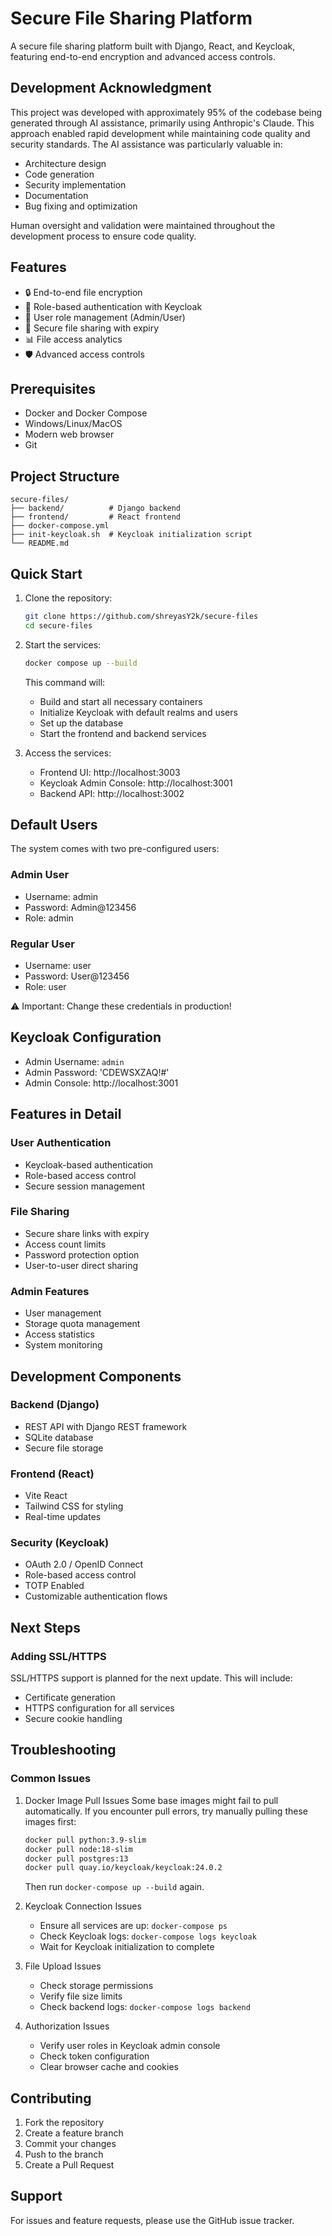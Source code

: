 # Secure File Sharing Platform

A secure file sharing platform built with Django, React, and Keycloak, featuring end-to-end encryption and advanced access controls.

## Development Acknowledgment

This project was developed with approximately 95% of the codebase being generated through AI assistance, primarily using Anthropic's Claude. This approach enabled rapid development while maintaining code quality and security standards. The AI assistance was particularly valuable in:

- Architecture design
- Code generation
- Security implementation
- Documentation
- Bug fixing and optimization

Human oversight and validation were maintained throughout the development process to ensure code quality.

## Features

- 🔒 End-to-end file encryption
- 🔑 Role-based authentication with Keycloak
- 👥 User role management (Admin/User)
- 🔗 Secure file sharing with expiry
- 📊 File access analytics
- 🛡️ Advanced access controls

## Prerequisites

- Docker and Docker Compose
- Windows/Linux/MacOS
- Modern web browser
- Git

## Project Structure

```tree
secure-files/
├── backend/          # Django backend
├── frontend/         # React frontend
├── docker-compose.yml
├── init-keycloak.sh  # Keycloak initialization script
└── README.md
```

## Quick Start

1. Clone the repository:

   ```bash
   git clone https://github.com/shreyasY2k/secure-files
   cd secure-files
   ```
2. Start the services:

   ```bash
   docker compose up --build
   ```

   This command will:

   - Build and start all necessary containers
   - Initialize Keycloak with default realms and users
   - Set up the database
   - Start the frontend and backend services
3. Access the services:

   - Frontend UI: http://localhost:3003
   - Keycloak Admin Console: http://localhost:3001
   - Backend API: http://localhost:3002

## Default Users

The system comes with two pre-configured users:

### Admin User

- Username: admin
- Password: Admin@123456
- Role: admin

### Regular User

- Username: user
- Password: User@123456
- Role: user

⚠️ Important: Change these credentials in production!

## Keycloak Configuration

- Admin Username: `admin`
- Admin Password: 'CDEWSXZAQ!#'
- Admin Console: http://localhost:3001

## Features in Detail

### User Authentication

- Keycloak-based authentication
- Role-based access control
- Secure session management

### File Sharing

- Secure share links with expiry
- Access count limits
- Password protection option
- User-to-user direct sharing

### Admin Features

- User management
- Storage quota management
- Access statistics
- System monitoring

## Development Components

### Backend (Django)

- REST API with Django REST framework
- SQLite database
- Secure file storage

### Frontend (React)

- Vite React
- Tailwind CSS for styling
- Real-time updates

### Security (Keycloak)

- OAuth 2.0 / OpenID Connect
- Role-based access control
- TOTP Enabled
- Customizable authentication flows

## Next Steps

### Adding SSL/HTTPS

SSL/HTTPS support is planned for the next update. This will include:

- Certificate generation
- HTTPS configuration for all services
- Secure cookie handling

## Troubleshooting

### Common Issues

1. Docker Image Pull Issues
   Some base images might fail to pull automatically. If you encounter pull errors, try manually pulling these images first:
   ```bash
   docker pull python:3.9-slim
   docker pull node:18-slim
   docker pull postgres:13
   docker pull quay.io/keycloak/keycloak:24.0.2
   ```
   Then run `docker-compose up --build` again.

2. Keycloak Connection Issues
   - Ensure all services are up: `docker-compose ps`
   - Check Keycloak logs: `docker-compose logs keycloak`
   - Wait for Keycloak initialization to complete

3. File Upload Issues
   - Check storage permissions
   - Verify file size limits
   - Check backend logs: `docker-compose logs backend`

4. Authorization Issues
   - Verify user roles in Keycloak admin console
   - Check token configuration
   - Clear browser cache and cookies

## Contributing

1. Fork the repository
2. Create a feature branch
3. Commit your changes
4. Push to the branch
5. Create a Pull Request

## Support

For issues and feature requests, please use the GitHub issue tracker.
